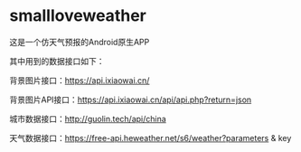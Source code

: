 # smallloveweather
这是一个仿天气预报的Android原生APP

其中用到的数据接口如下：

背景图片接口：https://api.ixiaowai.cn/

背景图片API接口：https://api.ixiaowai.cn/api/api.php?return=json

城市数据接口：http://guolin.tech/api/china

天气数据接口：https://free-api.heweather.net/s6/weather?parameters & key

